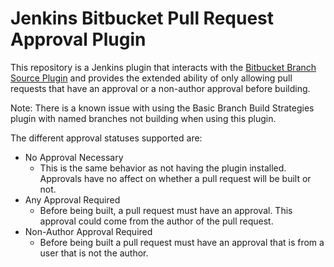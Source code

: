 # Jenkins Bitbucket Pull Request Approval Plugin

This repository is a Jenkins plugin that interacts with the [Bitbucket Branch Source Plugin](https://github.com/jenkinsci/bitbucket-branch-source-plugin) and provides the extended ability of only allowing pull requests that have an approval or a non-author approval before building.

Note: There is a known issue with using the Basic Branch Build Strategies plugin with named branches not building when using this plugin.

The different approval statuses supported are: 

-   No Approval Necessary
    -   This is the same behavior as not having the plugin installed.
        Approvals have no affect on whether a pull request will be built or not.
-   Any Approval Required
    -   Before being built, a pull request must have an approval. 
        This approval could come from the author of the pull request.
-   Non-Author Approval Required
    -   Before being built a pull request must have an approval that is from a user that is not the author.

